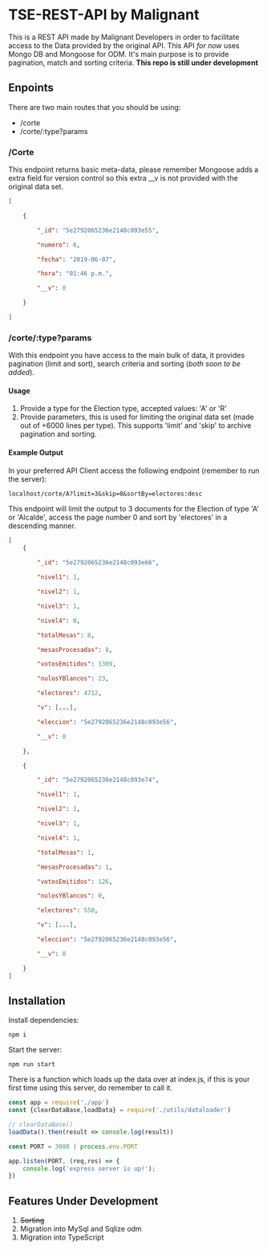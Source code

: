 # TSE-REST-API by Malignant

This is a REST API made by Malignant Developers in order to facilitate access to the Data provided by the original API. This API *for now* uses Mongo DB and Mongoose for ODM. It's main purpose is to provide pagination, match and sorting criteria.
**This repo is still under development**

## Enpoints

There are two main routes that you should be using:

 - /corte
 - /corte/:type?params

### /Corte

This endpoint returns basic meta-data, please remember Mongoose adds a extra field for version control so this extra __v is not provided with the original data set.

```json
[

	{

		"_id": "5e2792065236e2148c093e55",

		"numero": 6,

		"fecha": "2019-06-07",

		"hora": "01:46 p.m.",

		"__v": 0

	}

]
```

### /corte/:type?params

With this endpoint you have access to the main bulk of data, it provides pagination (limit and sort), search criteria and sorting (*both soon to be added*).

#### Usage

  1. Provide a type for the Election type, accepted values: 'A' or 'R'
  2. Provide parameters, this is used for limiting the original data set (made out of +6000 lines per type). This supports 'limit' and 'skip' to archive pagination and sorting.

#### Example Output

In your preferred API Client access the following endpoint (remember to run the server):

```localhost/corte/A?limit=3&skip=0&sortBy=electores:desc```

This endpoint will limit the output to 3 documents for the Election of type 'A' or 'Alcalde', access the page number 0 and sort by 'electores' in a descending manner.

```json
[
	{
	
		"_id": "5e2792065236e2148c093e66",

		"nivel1": 1,

		"nivel2": 1,

		"nivel3": 1,

		"nivel4": 0,

		"totalMesas": 8,

		"mesasProcesadas": 8,

		"votosEmitidos": 1309,

		"nulosYBlancos": 23,

		"electores": 4712,

		"v": [...],

		"eleccion": "5e2792065236e2148c093e56",

		"__v": 0

	},

	{

		"_id": "5e2792065236e2148c093e74",

		"nivel1": 1,

		"nivel2": 1,

		"nivel3": 1,

		"nivel4": 1,

		"totalMesas": 1,

		"mesasProcesadas": 1,

		"votosEmitidos": 126,

		"nulosYBlancos": 0,

		"electores": 550,

		"v": [...],

		"eleccion": "5e2792065236e2148c093e56",

		"__v": 0

	}
]
```

## Installation

Install dependencies:

```
npm i
```

Start the server:

```
npm run start
```

There is a function which loads up the data over at index.js, if this is your first time using this server, do remember to call it.

```javascript
const app = require('./app')
const {clearDataBase,loadData} = require('./utils/dataloader')

// clearDataBase()
loadData().then(result => console.log(result))

const PORT = 3000 | process.env.PORT

app.listen(PORT, (req,res) => {
    console.log('express server is up!');
})
```

## Features Under Development

  1. ~~Sorting~~
  2. Migration into MySql and Sqlize odm
  3. Migration into TypeScript
